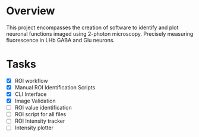 # Overview

This project encompasses the creation of software to identify and plot neuronal functions imaged using 2-photon microscopy. Precisely measuring fluorescence in LHb GABA and Glu neurons.


# Tasks
- [x] ROI workflow
- [x] Manual ROI Identification Scripts
- [x] CLI Interface
- [x] Image Validation
- [ ] ROI value identification
- [ ] ROI script for all files
- [ ] ROI Intensity tracker
- [ ] Intensity plotter

